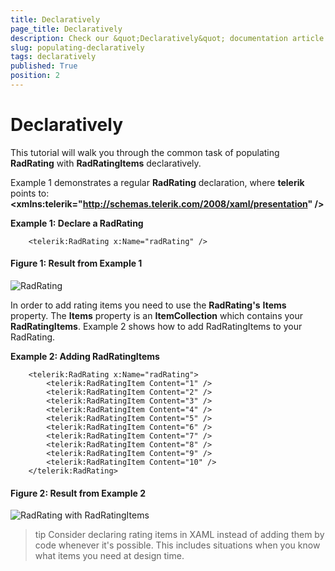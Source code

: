 ```yaml
---
title: Declaratively
page_title: Declaratively
description: Check our &quot;Declaratively&quot; documentation article for the RadRating {{ site.framework_name }} control.
slug: populating-declaratively
tags: declaratively
published: True
position: 2
---
```


# Declaratively

This tutorial will walk you through the common task of populating __RadRating__ with __RadRatingItems__ declaratively.

Example 1 demonstrates a regular __RadRating__ declaration, where __telerik__ points to: __&lt;xmlns:telerik="http://schemas.telerik.com/2008/xaml/presentation" /&gt;__

__Example 1: Declare a RadRating__
```XAML
	<telerik:RadRating x:Name="radRating" />
```

#### __Figure 1: Result from Example 1__
![RadRating](images/rating_default.png)

In order to add rating items you need to use the __RadRating's__ __Items__ property. The __Items__ property is an __ItemCollection__ which contains your __RadRatingItems__. Example 2 shows how to add RadRatingItems to your RadRating.

__Example 2: Adding RadRatingItems__
```XAML
	<telerik:RadRating x:Name="radRating">
	    <telerik:RadRatingItem Content="1" />
	    <telerik:RadRatingItem Content="2" />
	    <telerik:RadRatingItem Content="3" />
	    <telerik:RadRatingItem Content="4" />
	    <telerik:RadRatingItem Content="5" />
	    <telerik:RadRatingItem Content="6" />
	    <telerik:RadRatingItem Content="7" />
	    <telerik:RadRatingItem Content="8" />
	    <telerik:RadRatingItem Content="9" />
	    <telerik:RadRatingItem Content="10" />
	</telerik:RadRating>
```

#### __Figure 2: Result from Example 2__
![RadRating with RadRatingItems](images/rating_with_10_items.png)

>tip Consider declaring rating items in XAML instead of adding them by code whenever it's possible. This includes situations when you know what items you need at design time.
